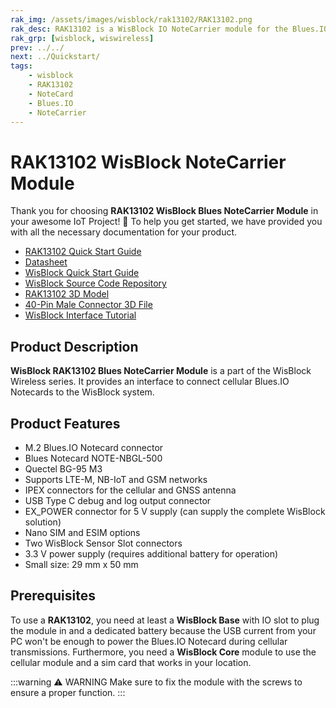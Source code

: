 ```yaml
---
rak_img: /assets/images/wisblock/rak13102/RAK13102.png
rak_desc: RAK13102 is a WisBlock IO NoteCarrier module for the Blues.IO Notecards.
rak_grp: [wisblock, wiswireless]
prev: ../../
next: ../Quickstart/
tags:
    - wisblock
    - RAK13102
    - NoteCard
    - Blues.IO
    - NoteCarrier
---
```


# RAK13102 WisBlock NoteCarrier Module

Thank you for choosing **RAK13102 WisBlock Blues NoteCarrier Module** in your awesome IoT Project! 🎉 To help you get started, we have provided you with all the necessary documentation for your product.

* [RAK13102 Quick Start Guide](../Quickstart/)
* [Datasheet](../Datasheet/)
* <a href="../../Quickstart/" target="_blank">WisBlock Quick Start Guide</a>
* [WisBlock Source Code Repository](https://github.com/RAKWireless/WisBlock/)
* [RAK13102 3D Model](https://downloads.rakwireless.com/3D_File/WisBlock/3D_RAK13102.stp)
* [40-Pin Male Connector 3D File](https://downloads.rakwireless.com/3D_File/Accessory/WisConnector/M40S1003K6M.stp)
* [WisBlock Interface Tutorial](/Knowledge-Hub/Learn/WisBlock-IO-Tutorial/)

## Product Description

**WisBlock RAK13102 Blues NoteCarrier Module** is a part of the WisBlock Wireless series. It provides an interface to connect cellular Blues.IO Notecards to the WisBlock system.


## Product Features

- M.2 Blues.IO Notecard connector
- Blues Notecard NOTE-NBGL-500
- Quectel BG-95 M3
- Supports LTE-M, NB-IoT and GSM networks
- IPEX connectors for the cellular and GNSS antenna
- USB Type C debug and log output connector
- EX_POWER connector for 5&nbsp;V supply (can supply the complete WisBlock solution)
- Nano SIM and ESIM options
- Two WisBlock Sensor Slot connectors
- 3.3&nbsp;V power supply (requires additional battery for operation)
- Small size: 29&nbsp;mm x 50&nbsp;mm

## Prerequisites

To use a **RAK13102**, you need at least a **WisBlock Base** with IO slot to plug the module in and a dedicated battery because the USB current from your PC won't be enough to power the Blues.IO Notecard during cellular transmissions. Furthermore, you need a **WisBlock Core** module to use the cellular module and a sim card that works in your location.

:::warning ⚠️ WARNING
Make sure to fix the module with the screws to ensure a proper function.
:::